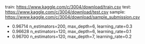 train: https://www.kaggle.com/c/3004/download/train.csv
test: https://www.kaggle.com/c/3004/download/test.csv
sample: https://www.kaggle.com/c/3004/download/sample_submission.csv

- 0.96714
    n_estimators=200, max_depth=6, learning_rate=0.3
- 0.96628
    n_estimators=120, max_depth=6, learning_rate=0.1
- 0.96700
    n_estimators=120, max_depth=7, learning_rate=0.2

